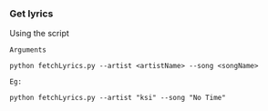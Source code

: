 ### Get lyrics
Using the script

    Arguments

    python fetchLyrics.py --artist <artistName> --song <songName>

    Eg:

    python fetchLyrics.py --artist "ksi" --song "No Time"

